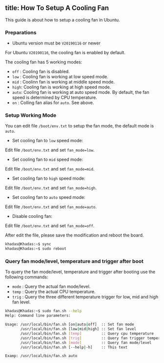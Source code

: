 title: How To Setup A Cooling Fan
---

This guide is about how to setup a cooling fan in Ubuntu.

### Preparations

* Ubuntu version must be `V20190116` or newer

For Ubuntu `V20190116`, the cooling fan is enabled by default.

The cooling fan has 5 working modes:

* `off` : Cooling fan is disabled.
* `low` : Cooling fan is working at low speed mode.
* `mid` : Coolinn fan is working at middle speed mode.
* `high`: Cooling fan is working at high speed mode.
* `auto`: Cooling fan is working at auto speed mode. By default, the fan speed is determined by CPU temperature.
* `on`  : Colling fan alias for `auto`. See above.

### Setup Working Mode

You can edit file `/boot/env.txt` to setup the fan mode, the default mode is `auto`.

* Set cooling fan to `low` speed mode:

Edit file `/boot/env.txt` and set `fan_mode=low`.

* Set cooling fan to `mid` speed mode:

Edit file `/boot/env.txt` and set `fan_mode=mid`.

* Set cooling fan to `high` speed mode:

Edit file `/boot/env.txt` and set `fan_mode=high`.

* Set cooling fan to `auto` speed mode:

Edit file `/boot/env.txt` and set `fan_mode=auto`.

* Disable cooling fan:

Edit file `/boot/env.txt` and set `fan_mode=off`.

After edit the file, please save the modification and reboot the board.

```bash
khadas@Khadas:~$ sync
khadas@Khadas:~$ sudo reboot
```

### Query fan mode/level, temperature and trigger after boot

To query the fan mode/level, temperature and trigger after booting use the following commands:

* `mode` : Query the actual fan mode/level.
* `temp` : Query the actual CPU temperature.
* `trig` : Query the three different temperature trigger for low, mid and high fan level.

```bash
khadas@Khadas:~$ sudo fan.sh --help
Help: Command line parameters:

Usage: /usr/local/bin/fan.sh [on|auto|off]  :: Set fan mode
       /usr/local/bin/fan.sh [low|mid|high] :: Set fan level
       /usr/local/bin/fan.sh [temp]         :: Query cpu temperature
       /usr/local/bin/fan.sh [trig]         :: Query fan trigger temperature
       /usr/local/bin/fan.sh [mode]         :: Query fan mode/level
       /usr/local/bin/fan.sh [--help|-h]    :: This text

Examp: /usr/local/bin/fan.sh auto
```
